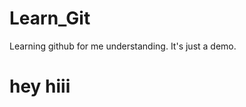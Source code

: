 # Learn_Git
Learning github for me understanding. It's just a demo.
<html>
  <head>
    
  </head>
  <body>
    <h1> hey hiii </h1>
  </body>
</html>
